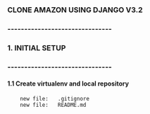 ### CLONE AMAZON USING DJANGO V3.2


### -------------------------------
### 1. INITIAL SETUP
### -------------------------------


#### 1.1 Create virtualenv and local repository

        new file:   .gitignore
        new file:   README.md

